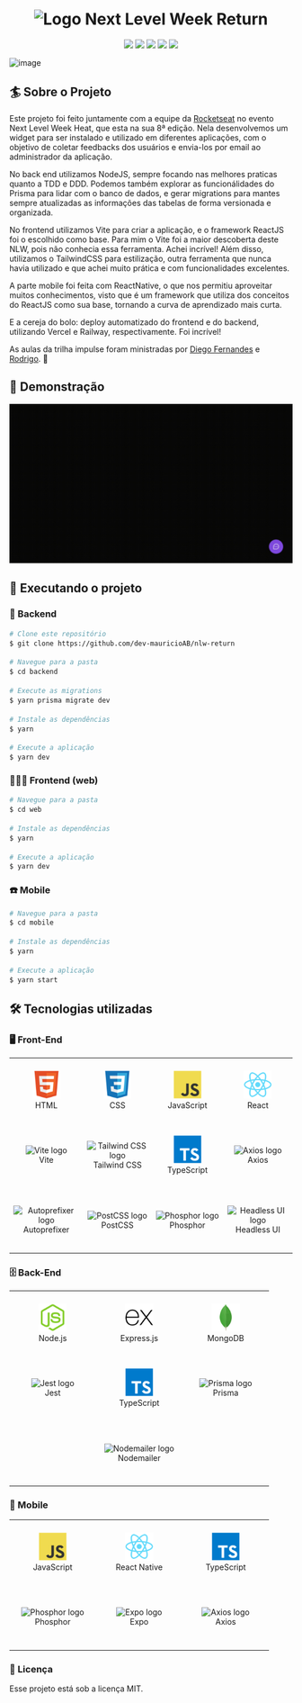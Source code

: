<h1 align="center">
   <img src="https://user-images.githubusercontent.com/71537090/167278902-b564cc78-d48d-44e6-b4ff-120e00406ddb.png" alt="Logo Next Level Week Return" />
</h1>

<p align="center">
  <img src="https://img.shields.io/static/v1?label=node&message=16.15.2&color=339933&logo=node.js" />
  <img src="https://img.shields.io/static/v1?label=react&message=18.0.1&color=61DAFB&logo=react" />
  <img src="https://img.shields.io/static/v1?label=react%20native&message=45.0.0&color=0088CC&logo=reactos" />
  <img src="https://img.shields.io/badge/last%20commit-may-important" />
  <img src="https://img.shields.io/badge/license-MIT-success"/>
</p>

![image](https://user-images.githubusercontent.com/71537090/167278997-56d6c6a9-e477-4910-b512-23feb2fff54f.png)

## 🏄 Sobre o Projeto
Este projeto foi feito juntamente com a equipe da [Rocketseat](https://rocketseat.com.br) no evento Next Level Week Heat, que esta na sua 8ª edição. Nela desenvolvemos um widget para ser instalado e utilizado em diferentes aplicações, com o objetivo de coletar feedbacks dos usuários e envia-los por email ao administrador da aplicação.

No back end utilizamos NodeJS, sempre focando nas melhores praticas quanto a TDD e DDD. Podemos também explorar as funcionálidades do Prisma para lidar com o banco de dados, e gerar migrations para mantes sempre atualizadas as informações das tabelas de forma versionada e organizada.

No frontend utilizamos Vite para criar a aplicação, e o framework ReactJS foi o escolhido como base. Para mim o Vite foi a maior descoberta deste NLW, pois não conhecia essa ferramenta. Achei incrível! Além disso, utilizamos o TailwindCSS para estilização, outra ferramenta que nunca havia utilizado e que achei muito prática e com funcionalidades excelentes.

A parte mobile foi feita com ReactNative, o que nos permitiu aproveitar muitos conhecimentos, visto que é um framework que utiliza dos conceitos do ReactJS como sua base, tornando a curva de aprendizado mais curta.

E a cereja do bolo: deploy automatizado do frontend e do backend, utilizando Vercel e Railway, respectivamente. Foi incrível!

As aulas da trilha impulse foram ministradas por [Diego Fernandes](https://github.com/diego3g) e [Rodrigo](https://github.com/rodrigorgtic). 🚀

## 🔎 Demonstração
<img alt="Application demo GIF" src=".github/demo.gif">

## 🎲 Executando o projeto
### 🦕 Backend
```bash
# Clone este repositório
$ git clone https://github.com/dev-mauricioAB/nlw-return

# Navegue para a pasta
$ cd backend

# Execute as migrations
$ yarn prisma migrate dev

# Instale as dependências
$ yarn

# Execute a aplicação
$ yarn dev
```

### 💇🏼‍♀️ Frontend (web)

```bash
# Navegue para a pasta
$ cd web

# Instale as dependências
$ yarn

# Execute a aplicação
$ yarn dev
```

### ☎️ Mobile

```bash
# Navegue para a pasta
$ cd mobile

# Instale as dependências
$ yarn

# Execute a aplicação
$ yarn start
```

## 🛠️ Tecnologias utilizadas

<h3>🖥️ Front-End</h3>

<table>
  <tbody>
    <tr>
      <td align="center" height="110" width="140">
        <img alt="HTML5 logo" src="https://raw.githubusercontent.com/devicons/devicon/master/icons/html5/html5-original.svg" title="HTML5" width="50" />
        <br>
        <span>HTML</span>
      </td>
      <td align="center" height="110" width="140">
        <img alt="CSS3 logo" src="https://raw.githubusercontent.com/devicons/devicon/master/icons/css3/css3-original.svg" title="CSS3" width="50" />
        <br>
        <span>CSS</span>
      </td>
      <td align="center" height="110" width="140">
        <img alt="JavaScript logo" src="https://raw.githubusercontent.com/devicons/devicon/master/icons/javascript/javascript-original.svg" title="JavaScript" width="50" />
        <br>
        <span>JavaScript</span>
      </td>
      <td align="center" height="110" width="140">
        <img alt="React logo" src="https://raw.githubusercontent.com/devicons/devicon/master/icons/react/react-original.svg" title="React" width="50" />
        <br>
        <span>React</span>
      </td>
    </tr>
    <tr>
      <td align="center" height="110" width="140">
        <img alt="Vite logo" src="https://seeklogo.com/images/V/vite-logo-BFD4283991-seeklogo.com.png" title="Vite" width="50" />
        <br>
        <span>Vite</span>
      </td>
      <td align="center" height="110" width="140">
        <img alt="Tailwind CSS logo" src="https://upload.wikimedia.org/wikipedia/commons/thumb/d/d5/Tailwind_CSS_Logo.svg/480px-Tailwind_CSS_Logo.svg.png" title="Tailwind CSS" width="50" />
        <br>
        <span>Tailwind CSS</span>
      </td>
      <td align="center" height="110" width="140">
        <img alt="TypeScript logo" src="https://raw.githubusercontent.com/devicons/devicon/master/icons/typescript/typescript-original.svg" title="TypeScript" width="50" />
        <br>
        <span>TypeScript</span>
      </td>
      <td align="center" height="110" width="140">
        <img alt="Axios logo" src="https://avatars.githubusercontent.com/u/32372333?v=4&s=400" title="Axios" width="50" />
        <br>
        <span>Axios</span>
      </td>
    </tr>
    <tr>
      <td align="center" height="110" width="140">
        <img alt="Autoprefixer logo" height="45" src="https://www.pngkey.com/png/full/952-9528805_autoprefixer-vector-css-autoprefixer.png" title="Autoprefixer" width="60" />
        <br>
        <span>Autoprefixer</span>
      </td>
      <td align="center" height="110" width="140">
        <img alt="PostCSS logo" src="https://upload.wikimedia.org/wikipedia/commons/thumb/b/bc/PostCSS_Logo.svg/790px-PostCSS_Logo.svg.png" title="PostCSS" width="50" />
        <br>
        <span>PostCSS</span>
      </td>
      <td align="center" height="110" width="140">
        <img alt="Phosphor logo" src="https://raw.githubusercontent.com/phosphor-icons/phosphor-react/HEAD/meta/phosphor-mark-tight-yellow.png" title="Phosphor" width="50" />
        <br>
        <span>Phosphor</span>
      </td>
      <td align="center" height="110" width="140">
        <img alt="Headless UI logo" src="https://seeklogo.com/images/H/headless-ui-logo-034B045C5C-seeklogo.com.png" title="Headless UI" width="50" />
        <br>
        <span>Headless UI</span>
      </td>
    </tr>
  </tbody>
</table>

<h3>🗄️ Back-End</h3>

<table>
  <tbody>
    <tr>
      <td align="center" height="110" width="140">
        <img alt="Node.js logo" src="https://raw.githubusercontent.com/devicons/devicon/master/icons/nodejs/nodejs-original.svg" title="Node.js" width="50" />
        <br>
        <span>Node.js</span>
      </td>
      <td align="center" height="110" width="140">
        <img alt="Express.js logo" src="https://raw.githubusercontent.com/devicons/devicon/master/icons/express/express-original.svg" title="Express.js" width="50" />
        <br>
        <span>Express.js</span>
      </td>
      <td align="center" height="110" width="140">
        <img alt="MongoDB logo" src="https://raw.githubusercontent.com/devicons/devicon/master/icons/mongodb/mongodb-original.svg" title="MongoDB" width="50" />
        <br>
        <span>MongoDB</span>
      </td>
    </tr>
    <tr>
      <td align="center" height="110" width="140">
        <img alt="Jest logo" src="https://seeklogo.com/images/J/jest-logo-F9901EBBF7-seeklogo.com.png" title="Jest" width="50" />
        <br>
        <span>Jest</span>
      </td>
      <td align="center" height="110" width="140">
        <img alt="TypeScript logo" src="https://raw.githubusercontent.com/devicons/devicon/master/icons/typescript/typescript-original.svg" title="TypeScript" width="50" />
        <br>
        <span>TypeScript</span>
      </td>
      <td align="center" height="110" width="140">
        <img alt="Prisma logo" src="https://cdn.icon-icons.com/icons2/2107/PNG/512/file_type_light_prisma_icon_130444.png" title="Prisma" width="50" />
        <br>
        <span>Prisma</span>
      </td>
    </tr>
    <tr>
      <td></td>
      <td align="center" height="110" width="140">
        <img alt="Nodemailer logo" height="45" src="https://blog.nodemailer.com/wp-content/uploads/2017/01/cropped-nm_logo_1000x680.png" title="Nodemailer" width="70" />
        <br>
        <span>Nodemailer</span>
      </td>
      <td></td>
    </tr>
  </tbody>
</table>

<h3>📱 Mobile</h3>

<table>
  <tbody>
    <tr>
      <td align="center" height="110" width="140">
        <img alt="JavaScript logo" src="https://raw.githubusercontent.com/devicons/devicon/master/icons/javascript/javascript-original.svg" title="JavaScript" width="50" />
        <br>
        <span>JavaScript</span>
      </td>
      <td align="center" height="110" width="140">
        <img alt="React Native logo" src="https://raw.githubusercontent.com/devicons/devicon/master/icons/react/react-original.svg" title="React Native" width="50" />
        <br>
        <span>React Native</span>
      </td>
      <td align="center" height="110" width="140">
        <img alt="TypeScript logo" src="https://raw.githubusercontent.com/devicons/devicon/master/icons/typescript/typescript-original.svg" title="TypeScript" width="50" />
        <br>
        <span>TypeScript</span>
      </td>
    </tr>
    <tr>
      <td align="center" height="110" width="140">
        <img alt="Phosphor logo" src="https://raw.githubusercontent.com/phosphor-icons/phosphor-react/HEAD/meta/phosphor-mark-tight-yellow.png" title="Phosphor" width="50" />
        <br>
        <span>Phosphor</span>
      </td>
      <td align="center" height="110" width="140">
        <img alt="Expo logo" src="https://logos-download.com/wp-content/uploads/2021/01/Expo_Logo-420x372.png" title="Expo" width="50" />
        <br>
        <span>Expo</span>
      </td>
      <td align="center" height="110" width="140">
        <img alt="Axios logo" src="https://avatars.githubusercontent.com/u/32372333?v=4&s=400" title="Axios" width="50" />
        <br>
        <span>Axios</span>
      </td>
    </tr>
  </tbody>
</table>

### 📝 Licença
Esse projeto está sob a licença MIT.
